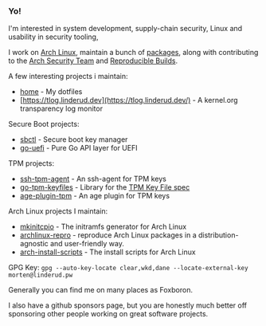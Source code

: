 ### Yo!

I'm interested in system development, supply-chain security, Linux and usability in security tooling, 

I work on [Arch Linux](https://www.archlinux.org/), maintain a bunch of [packages](https://github.com/Foxboron/archlinux-pkgbuilds), along with contributing to the [Arch Security Team](https://wiki.archlinux.org/index.php/Arch_Security_Team) and [Reproducible Builds](https://reproducible-builds.org/).

A few interesting projects i maintain:
* [home](https://github.com/Foxboron/home) - My dotfiles
* [https://tlog.linderud.dev](https://tlog.linderud.dev/) - A kernel.org transparency log monitor

Secure Boot projects:
* [sbctl](https://github.com/Foxboron/sbctl) - Secure boot key manager
* [go-uefi](https://github.com/Foxboron/go-uefi) - Pure Go API layer for UEFI

TPM projects:
* [ssh-tpm-agent](https://github.com/Foxboron/ssh-tpm-agent) - An ssh-agent for TPM keys
* [go-tpm-keyfiles](https://github.com/Foxboron/go-tpm-keyfiles) - Library for the [TPM Key File spec](https://www.hansenpartnership.com/draft-bottomley-tpm2-keys.html)
* [age-plugin-tpm](https://github.com/Foxboron/age-plugin-tpm) - An age plugin for TPM keys

Arch Linux projects I maintain:
* [mkinitcpio](https://gitlab.archlinux.org/archlinux/mkinitcpio/mkinitcpio/) - The initramfs generator for Arch Linux
* [archlinux-repro](https://github.com/archlinux/archlinux-repro) - reproduce Arch Linux packages in a distribution-agnostic and user-friendly way.
* [arch-install-scripts](https://gitlab.archlinux.org/archlinux/arch-install-scripts/) - The install scripts for Arch Linux

GPG Key: `gpg --auto-key-locate clear,wkd,dane --locate-external-key morten@linderud.pw`

Generally you can find me on many places as Foxboron.

I also have a github sponsors page, but you are honestly much better off sponsoring other people working on great software projects.
